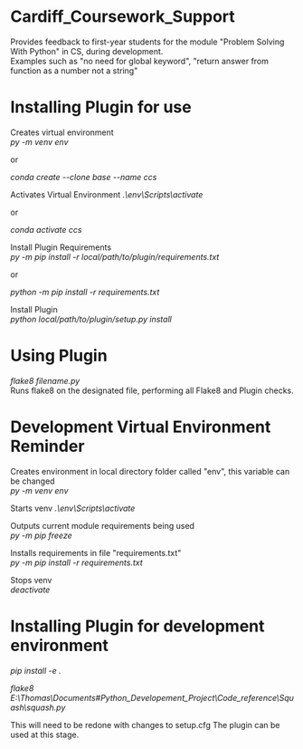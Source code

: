 # Cardiff_Coursework_Support

Provides feedback to first-year students for the module "Problem Solving With Python" in CS, during development.  
Examples such as "no need for global keyword", "return answer from function as a number not a string"


# Installing Plugin for use
Creates virtual environment  
*py -m venv env*  

or 

*conda create --clone base --name ccs* 

Activates Virtual Environment
*.\env\Scripts\activate*  

or

*conda activate ccs*

Install Plugin Requirements  
*py -m pip install -r local/path/to/plugin/requirements.txt*  

or

*python -m pip install -r requirements.txt*

Install Plugin  
*python local/path/to/plugin/setup.py install*    

# Using Plugin
*flake8 filename.py*  
Runs flake8 on the designated file, performing all Flake8 and Plugin checks.

# Development Virtual Environment Reminder

Creates environment in local directory folder called "env", this variable can be changed  
*py -m venv env*  

Starts venv
*.\env\Scripts\activate*  

Outputs current module requirements being used  
*py -m pip freeze*  

Installs requirements in file "requirements.txt"  
*py -m pip install -r requirements.txt*

Stops venv  
*deactivate*  

# Installing Plugin for development environment
*pip install -e .*  

*flake8 E:\Thomas\Documents\#Python_Developement_Project\Code_reference\Squash\squash.py*

This will need to be redone with changes to setup.cfg
The plugin can be used at this stage.
